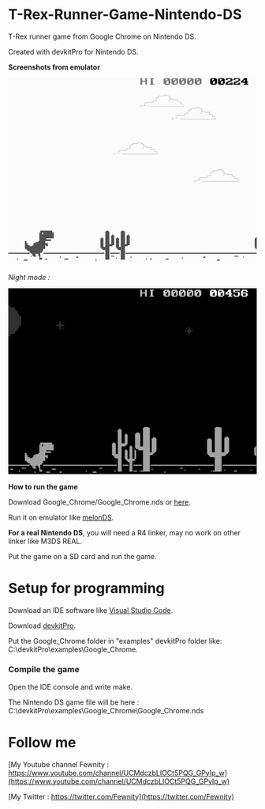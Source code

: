 # T-Rex-Runner-Game-Nintendo-DS
T-Rex runner game from Google Chrome on Nintendo DS.

Created with devkitPro for Nintendo DS.

**Screenshots from emulator**

<img src="https://github.com/Fewnity/T-Rex-Runner-Game-Nintendo-DS/blob/master/Images/Capture1.PNG" width="600">

*Night mode :*

<img src="https://github.com/Fewnity/T-Rex-Runner-Game-Nintendo-DS/blob/master/Images/Capture2.PNG" width="600">

**How to run the game**

Download Google_Chrome/Google_Chrome.nds or [here](https://github.com/Fewnity/T-Rex-Runner-Game-Nintendo-DS/raw/master/Google_Chrome/Google_Chrome.nds).

Run it on emulator like [melonDS](http://melonds.kuribo64.net/downloads.php).

**For a real Nintendo DS**, you will need a R4 linker, may no work on other linker like M3DS REAL.

Put the game on a SD card and run the game.

# Setup for programming
Download an IDE software like [Visual Studio Code](https://code.visualstudio.com/).

Download [devkitPro](https://github.com/devkitPro/installer/releases).

Put the Google_Chrome folder in "examples" devkitPro folder like: C:\devkitPro\examples\Google_Chrome.

### Compile the game
Open the IDE console and write make.

The Nintendo DS game file will be here : C:\devkitPro\examples\Google_Chrome\Google_Chrome.nds

# Follow me
[My Youtube channel Fewnity : https://www.youtube.com/channel/UCMdczbLIOCt5PQG_GPyIp_w](https://www.youtube.com/channel/UCMdczbLIOCt5PQG_GPyIp_w)

[My Twitter : https://twitter.com/Fewnity](https://twitter.com/Fewnity)

